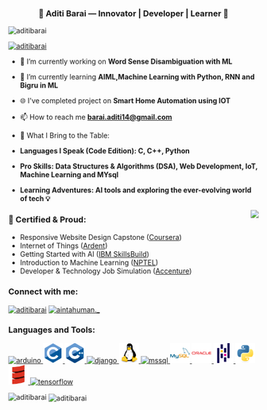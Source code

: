 <h3 align="center">🌟 Aditi Barai — Innovator | Developer | Learner 🌟</h3>

<p align="left"> <img src="https://komarev.com/ghpvc/?username=aditibarai&label=Profile%20views&color=0e75b6&style=flat" alt="aditibarai" /> </p>

<p align="left"> <a href="https://github.com/ryo-ma/github-profile-trophy"><img src="https://github-profile-trophy.vercel.app/?username=aditibarai" alt="aditibarai" /></a>
</p>

- 🤖 I’m currently working on **Word Sense Disambiguation with ML**

- 🌱 I’m currently learning **AIML,Machine Learning with Python, RNN and Bigru in ML**

- 🌐 I've completed project on **Smart Home Automation using IOT**

- 📫 How to reach me **barai.aditi14@gmail.com**

- 🚀 What I Bring to the Table:
- **Languages I Speak (Code Edition): C, C++, Python** 
- **Pro Skills: Data Structures & Algorithms (DSA), Web Development, IoT, Machine Learning and MYsql**
- **Learning Adventures: AI tools and exploring the ever-evolving world of tech 💡**
<img align="right" height="150" src="https://i.imgflip.com/65efzo.gif"  />

### 🏅 Certified & Proud:
- Responsive Website Design Capstone ([Coursera](https://www.coursera.org/account/accomplishments/verify/2T689LDR4SJE))
- Internet of Things ([Ardent](https://certificate.ardentsoftware.co.in/generate/93353))
- Getting Started with AI ([IBM SkillsBuild](https://www.credly.com/badges/48b04c08-a8c8-4cb8-b344-3d00923dd4e1/print))
- Introduction to Machine Learning ([NPTEL](https://archive.nptel.ac.in/noc/Ecertificate/?q=NPTEL24CS101S55230065803956958))
- Developer & Technology Job Simulation ([Accenture](https://forage-uploads-prod.s3.amazonaws.com/completion-certificates/ovyvuqqNRQKBjNxbj/3xnZEj9kfpoQKW885_ovyvuqqNRQKBjNxbj_QenbKxZzZcShXBvrL_1733070484028_completion_certificate.pdf))
<h3 align="left">Connect with me:</h3>
<p align="left">
<a href="https://linkedin.com/in/aditibarai" target="blank"><img align="center" src="https://raw.githubusercontent.com/rahuldkjain/github-profile-readme-generator/master/src/images/icons/Social/linked-in-alt.svg" alt="aditibarai" height="30" width="40" /></a>
<a href="https://instagram.com/aintahuman._" target="blank"><img align="center" src="https://raw.githubusercontent.com/rahuldkjain/github-profile-readme-generator/master/src/images/icons/Social/instagram.svg" alt="aintahuman._" height="30" width="40" /></a>
</p>

<h3 align="left">Languages and Tools:</h3>
<p align="left"> <a href="https://www.arduino.cc/" target="_blank" rel="noreferrer"> <img src="https://cdn.worldvectorlogo.com/logos/arduino-1.svg" alt="arduino" width="40" height="40"/> </a> <a href="https://www.cprogramming.com/" target="_blank" rel="noreferrer"> <img src="https://raw.githubusercontent.com/devicons/devicon/master/icons/c/c-original.svg" alt="c" width="40" height="40"/> </a> <a href="https://www.w3schools.com/cpp/" target="_blank" rel="noreferrer"> <img src="https://raw.githubusercontent.com/devicons/devicon/master/icons/cplusplus/cplusplus-original.svg" alt="cplusplus" width="40" height="40"/> </a> <a href="https://www.djangoproject.com/" target="_blank" rel="noreferrer"> <img src="https://cdn.worldvectorlogo.com/logos/django.svg" alt="django" width="40" height="40"/> </a> <a href="https://www.linux.org/" target="_blank" rel="noreferrer"> <img src="https://raw.githubusercontent.com/devicons/devicon/master/icons/linux/linux-original.svg" alt="linux" width="40" height="40"/> </a> <a href="https://www.microsoft.com/en-us/sql-server" target="_blank" rel="noreferrer"> <img src="https://www.svgrepo.com/show/303229/microsoft-sql-server-logo.svg" alt="mssql" width="40" height="40"/> </a> <a href="https://www.mysql.com/" target="_blank" rel="noreferrer"> <img src="https://raw.githubusercontent.com/devicons/devicon/master/icons/mysql/mysql-original-wordmark.svg" alt="mysql" width="40" height="40"/> </a> <a href="https://www.oracle.com/" target="_blank" rel="noreferrer"> <img src="https://raw.githubusercontent.com/devicons/devicon/master/icons/oracle/oracle-original.svg" alt="oracle" width="40" height="40"/> </a> <a href="https://pandas.pydata.org/" target="_blank" rel="noreferrer"> <img src="https://raw.githubusercontent.com/devicons/devicon/2ae2a900d2f041da66e950e4d48052658d850630/icons/pandas/pandas-original.svg" alt="pandas" width="40" height="40"/> </a> <a href="https://www.python.org" target="_blank" rel="noreferrer"> <img src="https://raw.githubusercontent.com/devicons/devicon/master/icons/python/python-original.svg" alt="python" width="40" height="40"/> </a> <a href="https://www.scala-lang.org" target="_blank" rel="noreferrer"> <img src="https://raw.githubusercontent.com/devicons/devicon/master/icons/scala/scala-original.svg" alt="scala" width="40" height="40"/> </a> <a href="https://www.tensorflow.org" target="_blank" rel="noreferrer"> <img src="https://www.vectorlogo.zone/logos/tensorflow/tensorflow-icon.svg" alt="tensorflow" width="40" height="40"/> </a> </p>

<p><img align="left" src="https://github-readme-stats.vercel.app/api/top-langs?username=aditibarai&show_icons=true&locale=en&layout=compact" alt="aditibarai" /></p>

<p>&nbsp;<img align="center" src="https://github-readme-stats.vercel.app/api?username=aditibarai&show_icons=true&locale=en" alt="aditibarai" /></p>

